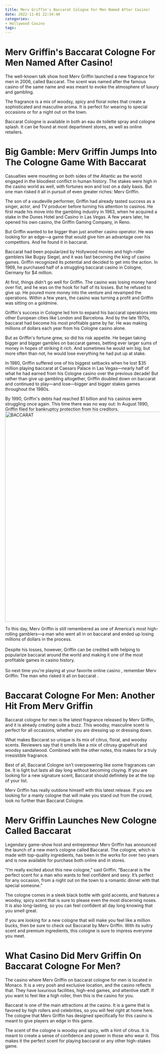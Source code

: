 ```yaml
---
title: Merv Griffin's Baccarat Cologne For Men Named After Casino!
date: 2022-11-01 22:54:48
categories:
- Hollywood Casino
tags:
---
```



#  Merv Griffin's Baccarat Cologne For Men Named After Casino!

The well-known talk show host Merv Griffin launched a new fragrance for men in 2006, called Baccarat. The scent was named after the famous casino of the same name and was meant to evoke the atmosphere of luxury and gambling.

The fragrance is a mix of woodsy, spicy and floral notes that create a sophisticated and masculine aroma. It is perfect for wearing to special occasions or for a night out on the town.

Baccarat Cologne is available in both an eau de toilette spray and cologne splash. It can be found at most department stores, as well as online retailers.

#  Big Gamble: Merv Griffin Jumps Into The Cologne Game With Baccarat

Casualties were mounting on both sides of the Atlantic as the world engaged in the bloodiest conflict in human history. The stakes were high in the casino world as well, with fortunes won and lost on a daily basis. But one man risked it all in pursuit of even greater riches: Merv Griffin.

The son of a vaudeville performer, Griffin had already tasted success as a singer, actor, and TV producer before turning his attention to casinos. He first made his move into the gambling industry in 1963, when he acquired a stake in the Dunes Hotel and Casino in Las Vegas. A few years later, he opened his own casino, the Griffin Gaming Company, in Reno.

But Griffin wanted to be bigger than just another casino operator. He was looking for an edge—a game that would give him an advantage over his competitors. And he found it in baccarat.

Baccarat had been popularized by Hollywood movies and high-roller gamblers like Bugsy Siegel, and it was fast becoming the king of casino games. Griffin recognized its potential and decided to get into the action. In 1969, he purchased half of a struggling baccarat casino in Cologne, Germany for $4 million.

At first, things didn't go well for Griffin. The casino was losing money hand over fist, and he was on the hook for half of its losses. But he refused to give up. He poured more money into the venture and revamped the operations. Within a few years, the casino was turning a profit and Griffin was sitting on a goldmine.

Griffin's success in Cologne led him to expand his baccarat operations into other European cities like London and Barcelona. And by the late 1970s, baccarat had become his most profitable game by far. He was making millions of dollars each year from his Cologne casino alone.

But as Griffin's fortune grew, so did his risk appetite. He began taking bigger and bigger gambles on baccarat games, betting ever larger sums of money in hopes of striking it rich. And sometimes he would win big; but more often than not, he would lose everything he had put up at stake.

In 1980, Griffin suffered one of his biggest setbacks when he lost $35 million playing baccarat at Caesars Palace in Las Vegas—nearly half of what he had earned from his Cologne casino over the previous decade! But rather than give up gambling altogether, Griffin doubled down on baccarat and continued to play—and lose—bigger and bigger stakes games throughout the 1980s.

By 1990, Griffin's debts had reached $1 billion and his casinos were struggling once again. This time there was no way out: In August 1990, Griffin filed for bankruptcy protection from his creditors.<img alt="BACCARAT" class="wp-image-433" src="https://www2-static-assets2-usdnbeerpondcom/wp-content/uploads/2018/10/BACCARAT-e1540878224877-1024x683jpg" width="1024" height="683">


  To this day, Merv Griffin is still remembered as one of America's most high-rolling gamblers—a man who went all in on baccarat and ended up losing millions of dollars in the process.<br><br>Despite his losses, however, Griffin can be credited with helping to popularize baccarat around the world and making it one of the most profitable games in casino history.<br><br>So next time you're playing at your favorite online casino , remember Merv Griffin: The man who risked it all on baccarat .

#  Baccarat Cologne For Men: Another Hit From Merv Griffin

Baccarat cologne for men is the latest fragrance released by Merv Griffin, and it is already creating quite a buzz. This woodsy, masculine scent is perfect for all occasions, whether you are dressing up or dressing down.

What makes Baccarat so unique is its mix of citrus, floral, and woodsy scents. Reviewers say that it smells like a mix of citrusy grapefruit and woodsy sandalwood. Combined with the other notes, this makes for a truly irresistible fragrance.

Best of all, Baccarat Cologne isn’t overpowering like some fragrances can be. It is light but lasts all day long without becoming cloying. If you are looking for a new signature scent, Baccarat should definitely be at the top of your list.

Merv Griffin has really outdone himself with this latest release. If you are looking for a manly cologne that will make you stand out from the crowd, look no further than Baccarat Cologne.

#  Merv Griffin Launches New Cologne Called Baccarat

Legendary game-show host and entrepreneur Merv Griffin has announced the launch of a new men’s cologne called Baccarat. The cologne, which is made with top-quality ingredients, has been in the works for over two years and is now available for purchase both online and in stores.

“I’m really excited about this new cologne,” said Griffin. “Baccarat is the perfect scent for a man who wants to feel confident and sexy. It’s perfect for any occasion, from a night out on the town to a romantic dinner with that special someone.”

The cologne comes in a sleek black bottle with gold accents, and features a woodsy, spicy scent that is sure to please even the most discerning noses. It is also long-lasting, so you can feel confident all day long knowing that you smell great.

If you are looking for a new cologne that will make you feel like a million bucks, then be sure to check out Baccarat by Merv Griffin. With its sultry scent and premium ingredients, this cologne is sure to impress everyone you meet.

#  What Casino Did Merv Griffin On Baccarat Cologne For Men?

The casino where Merv Griffin on baccarat cologne for men is located in Monaco. It is a very posh and exclusive location, and the casino reflects that. They have luxurious facilities, high-end games, and attentive staff. If you want to feel like a high roller, then this is the casino for you.

Baccarat is one of the main attractions at the casino. It is a game that is favored by high rollers and celebrities, so you will feel right at home here. The cologne that Merv Griffin has designed specifically for this casino is meant to give players an edge in this game.

The scent of the cologne is woodsy and spicy, with a hint of citrus. It is meant to create a sense of confidence and power in those who wear it. This makes it the perfect scent for playing baccarat or any other high-stakes game.